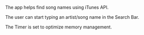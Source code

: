 The app helps find song names using iTunes API. 

The user can start typing an artist/song name in the Search Bar. 

The Timer is set to optimize memory management. 


